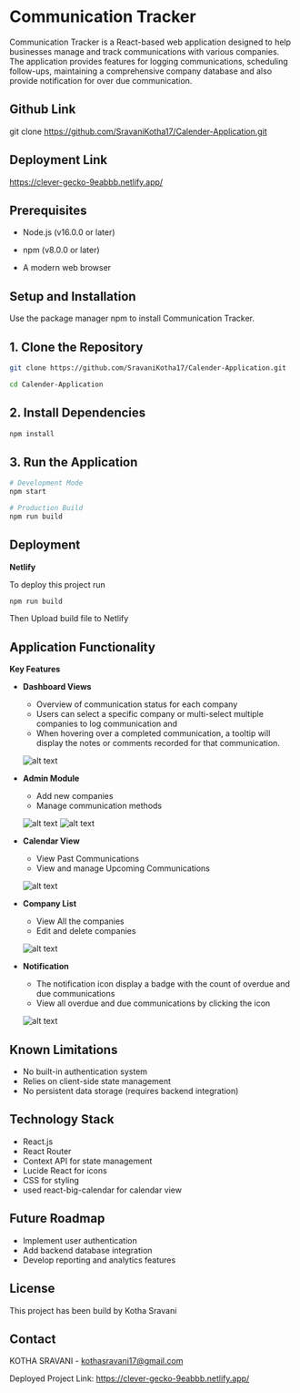 # Communication Tracker

Communication Tracker is a React-based web application designed to help businesses manage and track communications with various companies. The application provides features for logging communications, scheduling follow-ups, maintaining a comprehensive company database and also provide notification for over due communication.

## Github Link
git clone https://github.com/SravaniKotha17/Calender-Application.git


## Deployment Link
https://clever-gecko-9eabbb.netlify.app/



## Prerequisites
* Node.js (v16.0.0 or later)

* npm (v8.0.0 or later)

* A modern web browser

## Setup and Installation

Use the package manager npm to install Communication Tracker.

## 1. Clone the Repository

```bash
git clone https://github.com/SravaniKotha17/Calender-Application.git

cd Calender-Application
```

## 2. Install Dependencies

```bash
npm install
```
## 3. Run the Application
```bash
# Development Mode
npm start

# Production Build
npm run build
```

## Deployment

**Netlify**

To deploy this project run
```bash
npm run build
```

Then Upload build file to Netlify

## Application Functionality

**Key Features**

* **Dashboard Views**
    * Overview of communication status for each company
    * Users can select a specific company or multi-select multiple companies to log communication and 
    * When hovering over a completed communication, a tooltip will display the notes or comments recorded for that communication.

  ![alt text](https://i.postimg.cc/fR1jHqyC/Screenshot-2024-12-03-221951.png)

* **Admin Module**
    * Add new companies
    * Manage communication methods

   ![alt text](https://i.postimg.cc/htmpqRH6/Screenshot-2024-12-03-222813.png)
  ![alt text](https://i.postimg.cc/Y0JYXhq9/Screenshot-2024-12-03-223030.png)

* **Calendar View**
    * View Past Communications
    * View and manage Upcoming Communications

   ![alt text](https://i.postimg.cc/MH4bh9tz/Screenshot-2024-12-03-222930.png)
   
* **Company List**
    * View All the companies
    * Edit and delete companies

   ![alt text](https://i.postimg.cc/hj200Ddz/Screenshot-2024-12-03-222846.png)

* **Notification**
    * The notification icon display a badge with the count of overdue and due communications
    * View all overdue and due communications by clicking the icon
 
  ![alt text](https://i.postimg.cc/1RYHnzSb/Screenshot-2024-12-03-223001.png)

## Known Limitations
* No built-in authentication system
* Relies on client-side state management
* No persistent data storage (requires backend integration)

## Technology Stack
* React.js
* React Router
* Context API for state management
* Lucide React for icons
* CSS for styling
* used react-big-calendar for calendar view

## Future Roadmap
* Implement user authentication
* Add backend database integration
* Develop reporting and analytics features


## License
This project has been build by Kotha Sravani

## Contact
KOTHA SRAVANI - kothasravani17@gmail.com

Deployed Project Link: https://clever-gecko-9eabbb.netlify.app/

